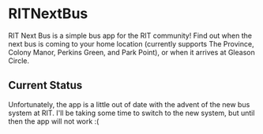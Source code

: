 # RITNextBus
RIT Next Bus is a simple bus app for the RIT community! Find out when the next bus is coming to your home location (currently supports The Province, Colony Manor, Perkins Green, and Park Point), or when it arrives at Gleason Circle.

## Current Status
Unfortunately, the app is a little out of date with the advent of the new bus system at RIT. I'll be taking some time to switch to the new system, but until then the app will not work :(
